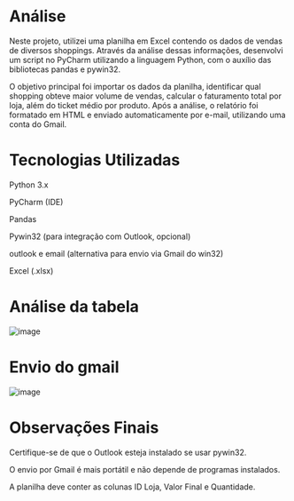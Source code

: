 # Análise 
Neste projeto, utilizei uma planilha em Excel contendo os dados de vendas de diversos shoppings. Através da análise dessas informações, desenvolvi um script no PyCharm utilizando a linguagem Python, com o auxílio das bibliotecas pandas e pywin32.

O objetivo principal foi importar os dados da planilha, identificar qual shopping obteve maior volume de vendas, calcular o faturamento total por loja, além do ticket médio por produto. Após a análise, o relatório foi formatado em HTML e enviado automaticamente por e-mail, utilizando uma conta do Gmail.
# Tecnologias Utilizadas
Python 3.x

PyCharm (IDE)

Pandas

Pywin32 (para integração com Outlook, opcional)

outlook e email (alternativa para envio via Gmail do win32)

Excel (.xlsx)
# Análise da tabela
![image](https://github.com/user-attachments/assets/d92910c1-2df9-4fee-be24-03796ab34e61)
# Envio do gmail
![image](https://github.com/user-attachments/assets/872e61f7-eb2c-43f6-8cee-6950cd177c15)

# Observações Finais
Certifique-se de que o Outlook esteja instalado se usar pywin32.

O envio por Gmail é mais portátil e não depende de programas instalados.

A planilha deve conter as colunas ID Loja, Valor Final e Quantidade.

